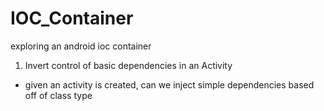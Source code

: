 # IOC_Container
exploring an android ioc container

1. Invert control of basic dependencies in an Activity

- given an activity is created, can we inject simple dependencies based off of class type

